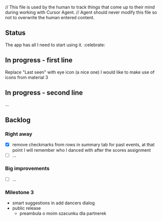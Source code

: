 // This file is used by the human to track things that come up to their mind during working with Cursor Agent.
// Agent should never modify this file so not to overwrite the human entered content.

## Status
The app has all I need to start using it. :celebrate:

## In progress - first line
Replace "Last seen" with eye icon (a nice one)
I would like to make use of icons from material 3

## In progress - second line
...

## Backlog

### Right away
- [x] remove checkmarks from rows in summary tab for past events, at that point I will remember who I danced with after the scores assignment
- [ ] ...

### Big improvements
- [ ] ...

### Milestone 3
- smart suggestions in add dancers dialog
- public release
  - preambula o moim szacunku dla partnerek
